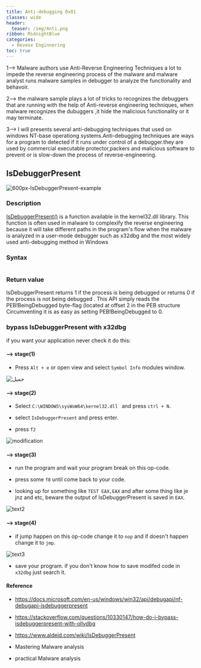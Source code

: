 ```yaml
---
title: Anti-debugging 0x01
classes: wide
header:
  teaser: /img/Anti.png
ribbon: MidnightBlue
categories:
  - Revese Enginnering 
toc: true
---
```

1--> Malware authors use Anti-Reverse Engineering Techniques a lot to impede the reverse engineering process of the malware and malware analyst runs malware samples in debugger to analyze the functionality and behavoir.

2--> the malware sample plays a lot of tricks to recognizes the debuggers that are running with the help of Anti-reverse engineering techniques, when malware recognizes the dubuggers ,it hide the malicious functionality or it may terminate.

<!-- more -->

3--> I will presents several anti-debugging techniques that used on windows NT-base operationg systems.Anti-debugging techniques are ways for a program to detected if it runs under control of a debugger.they are used by commercial executable protector,packers and malicious software to prevent or is slow-down the process of reverse-engineering.

## IsDebuggerPresent

![600px-IsDebuggerPresent-example](https://user-images.githubusercontent.com/74544712/113628587-61b44700-9665-11eb-897c-e9cc80efcb1b.png)



### Description 

[IsDebuggerPresent()](https://docs.microsoft.com/en-us/windows/win32/api/debugapi/nf-debugapi-isdebuggerpresent) is a function available in the kernel32.dll library. This function is often used in malware to complexify the reverse engineering because it will take different paths in the program's flow when the malware is analyzed in a user-mode debugger such as x32dbg and the most widely used anti-debugging method in Windows
### Syntax

```BOOL IsDebuggerPresent();
```
### Return value
IsDebuggerPresent returns 1 if the process is being debugged or returns 0 if the process is not being debugged . This API simply reads the PEB!BeingDebugged byte-flag (located at offset 2 in the PEB structure Circumventing it is as easy as setting PEB!BeingDebugged to 0.
### bypass IsDebuggerPresent with x32dbg 
if you want your application never check it do this:
#### --> stage(1)
* Press ```Alt + e``` or open view and select ```Symbol Info``` modules window.

![جميل](https://user-images.githubusercontent.com/74544712/113626598-a8ed0880-9662-11eb-88b8-318f62bcf6d5.png)

#### --> stage(2)

* Select ```C:\WINDOWS\sysWoW64\kernel32.dll ``` and press ```ctrl + N```.

* select ```IsDebuggerPresent``` and press enter.

* press ```f2```

![modification](https://user-images.githubusercontent.com/74544712/113626714-cc17b800-9662-11eb-872d-5f953da28651.png)

#### --> stage(3) 

* run the program and wait your program break on this op-code.
 
* press some ```f8``` until come back to your code.

* looking up for something like ``` TEST EAX,EAX ``` and after some thing like je jnz and etc, beware the output of IsDebuggerPresent is saved in ```EAX```.

![text2](https://user-images.githubusercontent.com/74544712/113631729-2c5e2800-966a-11eb-8179-cbbc512ef415.png)


#### --> stage(4)

* if jump happen on this op-code change it to ```nop``` and if doesn't happen change it to ```jmp```.

![text3](https://user-images.githubusercontent.com/74544712/113631773-3c760780-966a-11eb-885e-792037610ac3.PNG)


* save your program. if you don't know how to save modifed code in ```x32dbg``` just search it.

#### Reference

* https://docs.microsoft.com/en-us/windows/win32/api/debugapi/nf-debugapi-isdebuggerpresent

* https://stackoverflow.com/questions/10330147/how-do-i-bypass-isdebuggerpresent-with-ollydbg

* https://www.aldeid.com/wiki/IsDebuggerPresent

* Mastering Malware analysis 

* practical Malware analysis  












